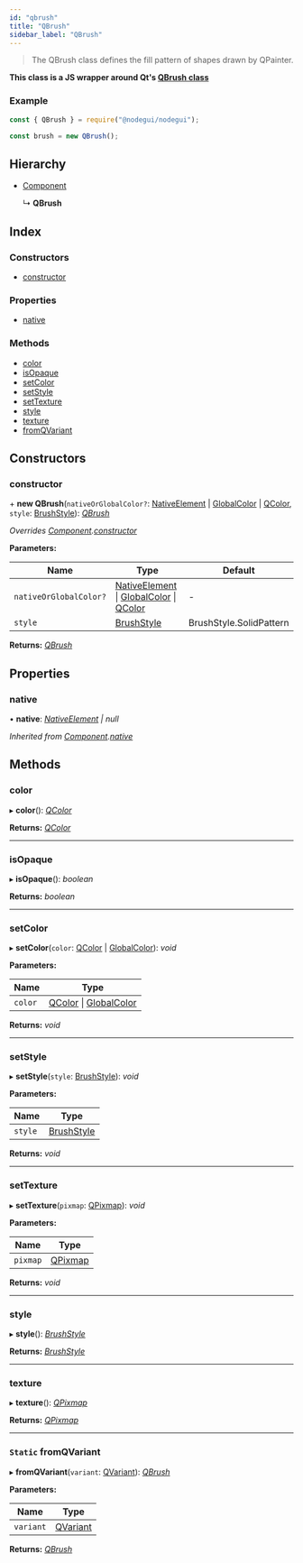 ```yaml
---
id: "qbrush"
title: "QBrush"
sidebar_label: "QBrush"
---
```


> The QBrush class defines the fill pattern of shapes drawn by QPainter.

**This class is a JS wrapper around Qt's [QBrush class](https://doc.qt.io/qt-5/qbrush.html)**

### Example

```javascript
const { QBrush } = require("@nodegui/nodegui");

const brush = new QBrush();
```

## Hierarchy

* [Component](component.md)

  ↳ **QBrush**

## Index

### Constructors

* [constructor](qbrush.md#constructor)

### Properties

* [native](qbrush.md#native)

### Methods

* [color](qbrush.md#color)
* [isOpaque](qbrush.md#isopaque)
* [setColor](qbrush.md#setcolor)
* [setStyle](qbrush.md#setstyle)
* [setTexture](qbrush.md#settexture)
* [style](qbrush.md#style)
* [texture](qbrush.md#texture)
* [fromQVariant](qbrush.md#static-fromqvariant)

## Constructors

###  constructor

\+ **new QBrush**(`nativeOrGlobalColor?`: [NativeElement](../globals.md#nativeelement) | [GlobalColor](../enums/globalcolor.md) | [QColor](qcolor.md), `style`: [BrushStyle](../enums/brushstyle.md)): *[QBrush](qbrush.md)*

*Overrides [Component](component.md).[constructor](component.md#constructor)*

**Parameters:**

Name | Type | Default |
------ | ------ | ------ |
`nativeOrGlobalColor?` | [NativeElement](../globals.md#nativeelement) &#124; [GlobalColor](../enums/globalcolor.md) &#124; [QColor](qcolor.md) | - |
`style` | [BrushStyle](../enums/brushstyle.md) | BrushStyle.SolidPattern |

**Returns:** *[QBrush](qbrush.md)*

## Properties

###  native

• **native**: *[NativeElement](../globals.md#nativeelement) | null*

*Inherited from [Component](component.md).[native](component.md#native)*

## Methods

###  color

▸ **color**(): *[QColor](qcolor.md)*

**Returns:** *[QColor](qcolor.md)*

___

###  isOpaque

▸ **isOpaque**(): *boolean*

**Returns:** *boolean*

___

###  setColor

▸ **setColor**(`color`: [QColor](qcolor.md) | [GlobalColor](../enums/globalcolor.md)): *void*

**Parameters:**

Name | Type |
------ | ------ |
`color` | [QColor](qcolor.md) &#124; [GlobalColor](../enums/globalcolor.md) |

**Returns:** *void*

___

###  setStyle

▸ **setStyle**(`style`: [BrushStyle](../enums/brushstyle.md)): *void*

**Parameters:**

Name | Type |
------ | ------ |
`style` | [BrushStyle](../enums/brushstyle.md) |

**Returns:** *void*

___

###  setTexture

▸ **setTexture**(`pixmap`: [QPixmap](qpixmap.md)): *void*

**Parameters:**

Name | Type |
------ | ------ |
`pixmap` | [QPixmap](qpixmap.md) |

**Returns:** *void*

___

###  style

▸ **style**(): *[BrushStyle](../enums/brushstyle.md)*

**Returns:** *[BrushStyle](../enums/brushstyle.md)*

___

###  texture

▸ **texture**(): *[QPixmap](qpixmap.md)*

**Returns:** *[QPixmap](qpixmap.md)*

___

### `Static` fromQVariant

▸ **fromQVariant**(`variant`: [QVariant](qvariant.md)): *[QBrush](qbrush.md)*

**Parameters:**

Name | Type |
------ | ------ |
`variant` | [QVariant](qvariant.md) |

**Returns:** *[QBrush](qbrush.md)*
